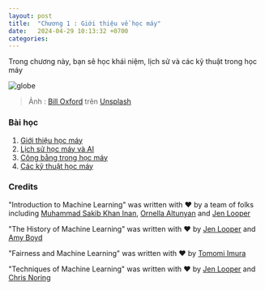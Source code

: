 ```yaml
---
layout: post
title:  "Chương 1 : Giới thiệu về học máy"
date:   2024-04-29 10:13:32 +0700
categories: 
---
```


Trong chương này, bạn sẽ học khái niệm, lịch sử và các kỹ thuật trong học máy

![globe]({{site.url}}/images/globe.jpg)
> Ảnh : <a href="https://unsplash.com/@bill_oxford?utm_source=unsplash&utm_medium=referral&utm_content=creditCopyText">Bill Oxford</a> trên <a href="https://unsplash.com/s/photos/globe?utm_source=unsplash&utm_medium=referral&utm_content=creditCopyText">Unsplash</a>
  
### Bài học

1. [Giới thiệu học máy](2024/04/29/intro-to-ML.html)
1. [Lịch sử học máy và AI](2-history-of-ML/README.md)
1. [Công bằng trong học máy](3-fairness/README.md)
1. [Các kỹ thuật học máy](4-techniques-of-ML/README.md)

### Credits

"Introduction to Machine Learning" was written with ♥️ by a team of folks including [Muhammad Sakib Khan Inan](https://twitter.com/Sakibinan), [Ornella Altunyan](https://twitter.com/ornelladotcom) and [Jen Looper](https://twitter.com/jenlooper)

"The History of Machine Learning" was written with ♥️ by [Jen Looper](https://twitter.com/jenlooper) and [Amy Boyd](https://twitter.com/AmyKateNicho)

"Fairness and Machine Learning" was written with ♥️ by [Tomomi Imura](https://twitter.com/girliemac) 

"Techniques of Machine Learning" was written with ♥️ by [Jen Looper](https://twitter.com/jenlooper) and [Chris Noring](https://twitter.com/softchris) 